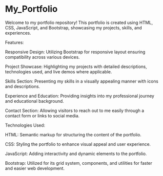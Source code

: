 # My_Portfolio
Welcome to my portfolio repository! This portfolio is created using HTML, CSS, JavaScript, and Bootstrap, showcasing my projects, skills, and experiences.

Features:

Responsive Design: Utilizing Bootstrap for responsive layout ensuring compatibility across various devices.

Project Showcase: Highlighting my projects with detailed descriptions, technologies used, and live demos where applicable.

Skills Section: Presenting my skills in a visually appealing manner with icons and descriptions.

Experience and Education: Providing insights into my professional journey and educational background.

Contact Section: Allowing visitors to reach out to me easily through a contact form or links to social media. 



Technologies Used:

HTML: Semantic markup for structuring the content of the portfolio.

CSS: Styling the portfolio to enhance visual appeal and user experience.

JavaScript: Adding interactivity and dynamic elements to the portfolio.

Bootstrap: Utilized for its grid system, components, and utilities for faster and easier web development.
